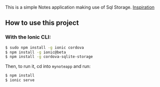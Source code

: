 This is a simple Notes application making use of Sql Storage. [Inspiration](https://devdactic.com/ionic-2-sqlstorage/)

## How to use this project

### With the Ionic CLI:

```bash
$ sudo npm install -g ionic cordova
$ npm install -g ionic@beta
$ npm install -g cordova-sqlite-storage
```

Then, to run it, cd into `mynoteapp` and run:

```bash
$ npm install
$ ionic serve
```